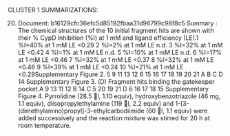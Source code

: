 CLUSTER 1 SUMMARIZATIONS: 

20. Document: b16129cfc36efc5d85192fbaa31d96799c98f8c5
Summary : 
The chemical structures of the 10 initial fragment hits are shown with their % CypD inhibition (%I) at 1 mM and ligand efficiency (LE).1 %I=40% at 1 mM LE <0.29 2 %I=2% at 1 mM LE n.d. 3 %I=32% at 1 mM LE <0.42 4 %I=1% at 1 mM LE n.d. 5 %I=10% at 1 mM LE n.d. 6 %I=17% at 1 mM LE <0.46 7 %I=32% at 1 mM LE <0.37 8 %I=32% at 1 mM LE <0.46 9 %I=39% at 1 mM LE <0.24 10 %I=21% at 1 mM LE <0.29Supplementary Figure 2.
5 9 11 13 12 6 15 16 17 18 19 20 21 A B C D 14 Supplementary Figure 3.
(D) Fragment hits binding the gatekeeper pocket.A 9 13 11 12 B 14 C 5 20 19 21 D 6 16 17 18 15 Supplementary Figure 4.
Pyrrolidine (28.5 l, 1.10 equiv), hydroxybenzotriazole (46 mg, 1.1 equiv), diisopropylethylamine (119 l, 2.2 equiv) and 1-[3-(dimethylamino)propyl]-3-ethylcarbodiimide (60 l, 1.1 equiv) were added successively and the reaction mixture was stirred for 20 h at room temperature.

